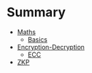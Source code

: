 # Summary

- [Maths](./maths/maths.md)
  - [Basics](./basics.md)
  <!-- - Polynomials
  - Modular arithmetic
  - Finite fields
  - Linear algebra
  - Abstract algebra
  - Elliptic curves -->
- [Encryption-Decryption](./encryption/encryption.md)
  - [ECC](./encryption/ecc.md)
- [ZKP](./zkp/zkp.md)
